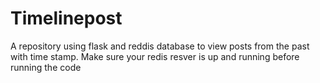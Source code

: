 # Timelinepost
A repository using flask and reddis database to view posts from the past with time stamp.
Make sure your redis resver is up and running before running the code
